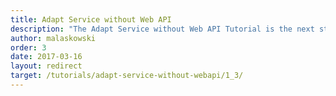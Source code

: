```yaml
---
title: Adapt Service without Web API
description: "The Adapt Service without Web API Tutorial is the next step on our path to learning Knot.x. Today we will deal with data that comes directly from a database (we will not use a Web API layer this time). With just one simple Service Adapter, we will fetch the data and let Knot.x inject it into an HTML template."
author: malaskowski
order: 3
date: 2017-03-16
layout: redirect
target: /tutorials/adapt-service-without-webapi/1_3/
---
```

